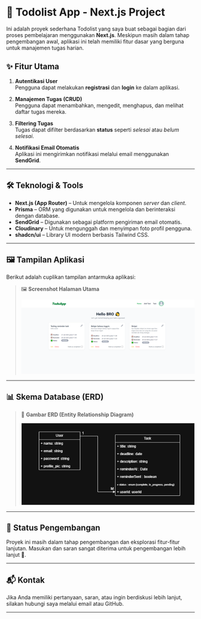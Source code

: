 # 📝 Todolist App - Next.js Project

Ini adalah proyek sederhana Todolist yang saya buat sebagai bagian dari proses pembelajaran menggunakan **Next.js**. Meskipun masih dalam tahap pengembangan awal, aplikasi ini telah memiliki fitur dasar yang berguna untuk manajemen tugas harian.

## ✨ Fitur Utama

1. **Autentikasi User**  
   Pengguna dapat melakukan **registrasi** dan **login** ke dalam aplikasi.

2. **Manajemen Tugas (CRUD)**  
   Pengguna dapat menambahkan, mengedit, menghapus, dan melihat daftar tugas mereka.

3. **Filtering Tugas**  
   Tugas dapat difilter berdasarkan **status** seperti *selesai* atau *belum selesai*.

4. **Notifikasi Email Otomatis**  
   Aplikasi ini mengirimkan notifikasi melalui email menggunakan **SendGrid**.

---

## 🛠️ Teknologi & Tools

- **Next.js (App Router)** – Untuk mengelola komponen *server* dan *client*.
- **Prisma** – ORM yang digunakan untuk mengelola dan berinteraksi dengan database.
- **SendGrid** – Digunakan sebagai platform pengiriman email otomatis.
- **Cloudinary** – Untuk mengunggah dan menyimpan foto profil pengguna.
- **shadcn/ui** – Library UI modern berbasis Tailwind CSS.

---

## 🖼️ Tampilan Aplikasi

Berikut adalah cuplikan tampilan antarmuka aplikasi:

> 🖼️ **Screenshot Halaman Utama**
>
> ![Screenshot Halaman Utama](./ss/dashboard-todolist.png)

---

## 📊 Skema Database (ERD)

> 📌 **Gambar ERD (Entity Relationship Diagram)**
>
> ![ERD Skema](./ss/todolist-nextjs-erd.png)

---

## 🚀 Status Pengembangan

Proyek ini masih dalam tahap pengembangan dan eksplorasi fitur-fitur lanjutan. Masukan dan saran sangat diterima untuk pengembangan lebih lanjut 🙌.

---

## 📬 Kontak

Jika Anda memiliki pertanyaan, saran, atau ingin berdiskusi lebih lanjut, silakan hubungi saya melalui email atau GitHub.

---

